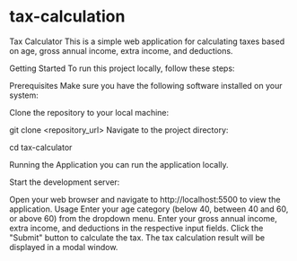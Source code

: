 # tax-calculation

Tax Calculator
This is a simple web application for calculating taxes based on age, gross annual income, extra income, and deductions.

Getting Started
To run this project locally, follow these steps:

Prerequisites
Make sure you have the following software installed on your system:

Clone the repository to your local machine:

git clone <repository_url>
Navigate to the project directory:

cd tax-calculator

Running the Application
you can run the application locally.

Start the development server:

Open your web browser and navigate to http://localhost:5500 to view the application.
Usage
Enter your age category (below 40, between 40 and 60, or above 60) from the dropdown menu.
Enter your gross annual income, extra income, and deductions in the respective input fields.
Click the "Submit" button to calculate the tax.
The tax calculation result will be displayed in a modal window.




